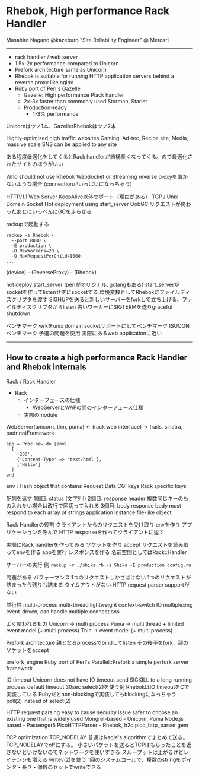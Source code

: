 # Rhebok, High performance Rack Handler

Masahiro Nagano @kazeburo
"Site Reliability Engineer" @ Mercari

----

- rack handler / web server
- 1.5x-2x performance compared to Unicorn
- Prefork architecture same as Unicorn
- Rhebok is suitable for running HTTP application servers behind a reverse proxy like nginx
- Ruby port of Perl's Gazelle
    - Gazelle: High performance Plack handler
    - 2x-3x faster than commonly used Starman, Starlet
    - Production-ready
        - 1-3% performance

Unicornはツノ1本、Gazelle/Rhebokはツノ2本

Highly-optimized high traffic websites
  Gaming, Ad-tec, Recipe site, Media, massive scale SNS
can be applied to any site

ある程度最適化をしてくるとRack handlerが結構長くなってくる。ので最適化されたサイトのほうがいい

Who should not use Rhebok
  WebSocket or Streaming
  reverse proxyを置かないような場合 (connectionがいっぱいになっちゃう)

HTTP/1.1 Web Server
  KeepAlive以外サポート（理由がある）
  TCP / Unix Domain Socket
  Hot deployment using start_server
  OobGC リクエストが終わったあとにいっぺんにGCを走らせる

rackupで起動する

```
rackup -s Rhebok \
  --port 8080 \
  -E production \
  -O MaxWorkers=20 \
  -O MaxRequestPerChild=1000
...
```

(device) - (ReverseProxy) - (Rhebok)

hot deploy
  start_server (perlがオリジナル, golangもある)
  start_serverがsocketを作ってlistenせずにsocketする
  環境変数としてRhebokにファイルディスクリプタを渡す
  SIGHUPを送ると新しいサーバーをforkして立ち上げる、ファイルディスクリプタからlisten
  古いワーカーにSIGTERMを送りgraceful shutdown

ベンチマーク
  wrkをunix domain socketサポートにしてベンチマーク
  ISUCONベンチマーク 予選の問題を使用
    実際にあるweb applicationに近い

----

## How to create a high performance Rack Handler and Rhebok internals

Rack / Rack Handler

- Rack
    - インターフェースの仕様
        - WebServerとWAFの間のインターフェース仕様
    - 実際のmodule

WebServer(unicorn, thin, puma) <- (rack web interface) -> (rails, sinatra, padrino)Framework

```
app = Proc.new do |env|
  [
    '200',
    {'Content-Type' => 'text/html'},
    ['Hello']
  ]
end
```

env : Hash object that contains Request Data
  CGI keys
  Rack specific keys

配列を返す
  1個目: status (文字列!)
  2個目: response header
    複数同じキーのもの入れたい場合は改行で区切って入れる
  3個目: body
    response body must respond to each
      array of strings
      application instance
      file-like object

Rack Handlerの役割
  クライアントからのリクエストを受け取り
  envを作り
  アプリケーションを呼んで
  HTTP responseを作ってクライアントに返す

実際にRack handlerを作ってみる
  ソケットを作り
  accept
  リクエストを読み取ってenvを作る
  appを実行
  レスポンスを作る
  名前空間としてはRack::Handler

サーバーの実行
  例 `rackup -r ./shika.rb -s Shika -E production config.ru`

問題がある
  パフォーマンス
    1つのリクエストしかさばけない
    1つのリクエストが詰まったら残りも詰まる
  タイムアウトがない
  HTTP request parser supportがない

並行性
  multi-process
  multi-thread
    lightweight context-switch
  IO multiplexing
    event-driven, can handle multiple connections
    
よく使われるもの
  Unicorn -> multi process
  Puma -> multi thread + limited event model (+ multi process)
  Thin -> event model (+ multi process)

Prefork architecture
  親となるprocessでbindしてlisten
  その後子をfork、親のソケットをaccept

prefork_engine
  Ruby port of Perl's Parallel::Prefork
  a simple perfork server framework

IO timeout
  Unicorn does not have IO timeout
    send SIGKILL to a long running process
    default timeout 30sec
  select(2)を使う例
  RhebokはIO timeoutをCで実装している
    Rubyだとnon-blockingで実装してもblockingになっちゃう
    poll(2) instead of select(2)

HTTP request parsing
  easy to cause security issue
  safer to choose an existing one that is widely used
  Mongrel-based - Unicorn, Puma
  Node.js based - Passenger5
  PicoHTTPParser - Rhebok, h2o
    pico_http_parser gem

TCP optimization
  TCP_NODELAY
    普通はNagle's algorithmでまとめて送る。TCP_NODELAYでoffにする。
    小さいパケットを送るとTCPはもらったことを返さないといけないのでネットワークを使いすぎる
    スループットは上がるけどレイテンシも増える
    writev(2)を使う
      1回のシステムコールで、複数のstringをポインタ・長さ・個数のセットでwriteできる
